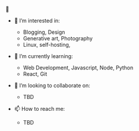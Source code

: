 👋
- 👀 I’m interested in:
  - Blogging, Design
  - Generative art, Photography
  - Linux, self-hosting,  
  
- 🌱 I’m currently learning:
    - Web Development, Javascript, Node, Python
    - React, Git 
  
- 💞️ I’m looking to collaborate on:
  - TBD

- 📫 How to reach me:
  - TBD
<!---
protofarer/protofarer is a ✨ special ✨ repository because its `README.md` (this file) appears on your GitHub profile.
You can click the Preview link to take a look at your changes.
--->
